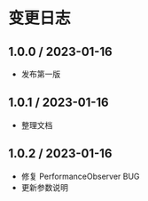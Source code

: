 <!--
 * @Author: strick
 * @LastEditors: strick
 * @Date: 2023-01-12 10:17:17
 * @LastEditTime: 2023-01-16 17:19:19
 * @Description: 变更日志
 * @FilePath: /web/shin-monitor/CHANGELOG.md
-->
# 变更日志

## 1.0.0 / 2023-01-16
- 发布第一版

## 1.0.1 / 2023-01-16
- 整理文档

## 1.0.2 / 2023-01-16
- 修复 PerformanceObserver BUG
- 更新参数说明